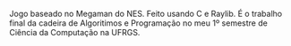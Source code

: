 Jogo baseado no Megaman do NES. Feito usando C e Raylib. É o trabalho final da cadeira de Algoritimos e Programação no meu 1º semestre de Ciência da Computação na UFRGS.
